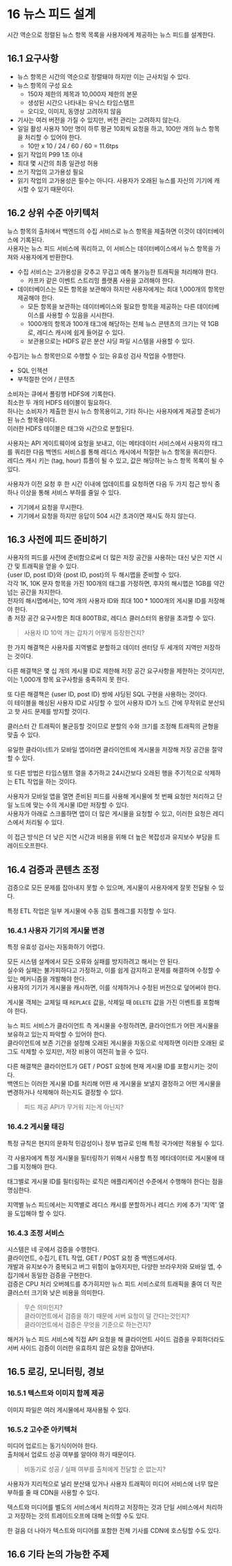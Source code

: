 # 16 뉴스 피드 설계

시간 역순으로 정렬된 뉴스 항목 목록을 사용자에게 제공하는 뉴스 피드를 설계한다.  

## 16.1 요구사항

- 뉴스 항목은 시간의 역순으로 정렬돼야 하지만 이는 근사치일 수 있다.
- 뉴스 항목의 구성 요소
  - 150자 제한의 제목과 10,000자 제한의 본문
  - 생성된 시간으 나타내는 유닉스 타임스탬프
  - 오디오, 이미지, 동영상 고려하지 않음
- 기사는 여러 버전을 가질 수 있지만, 버전 관리는 고려하지 않는다.
- 일일 활성 사용자 10만 명이 하루 평균 10회씩 요청을 하고, 100만 개의 뉴스 항목을 처리할 수 있어야 한다.
  - 10만 x 10 / 24 / 60 / 60 = 11.6tps
- 읽기 작업의 P99 1초 이내
- 최대 몇 시간의 최종 일관성 허용
- 쓰기 작업의 고가용성 필요
- 읽기 작업의 고가용성은 필수는 아니다. 사용자가 오래된 뉴스를 자신의 기기에 캐시할 수 있기 때문이다.


## 16.2 상위 수준 아키텍처

뉴스 항목의 출처에서 백엔드의 수집 서비스로 뉴스 항목을 제출하면 이것이 데이터베이스에 기록된다.  
사용자는 뉴스 피드 서비스에 쿼리하고, 이 서비스는 데이터베이스에서 뉴스 항목을 가져와 사용자에게 반환한다.  

- 수집 서비스는 고가용성을 갖추고 무겁고 예측 불가능한 트래픽을 처리해야 한다. 
  - 카프카 같은 이벤트 스트리밍 플랫폼 사용을 고려해야 한다.
- 데이터베이스는 모든 항목을 보관해야 하지만 사용자에게는 최대 1,000개의 항목만 제공해야 한다.
  - 모든 항목을 보관하는 데이터베이스와 필요한 항목을 제공하는 다른 데이터베이스를 사용할 수 있음을 시시한다.
  - 1000개의 항목과 100개 태그에 해당하는 전체 뉴스 콘텐츠의 크기는 약 1GB로, 레디스 캐시에 쉽게 들어갈 수 있다.
  - 보관용으로는 HDFS 같은 분산 샤딩 파일 시스템을 사용할 수 있다.

수집기는 뉴스 항목만으로 수행할 수 있는 유효성 검사 작업을 수행한다.  

- SQL 인젝션
- 부적절한 언어 / 콘텐츠

소비자는 큐에서 폴링행 HDFS에 기록한다.  
최소한 두 개의 HDFS 테이블이 필요하다.  
하나는 소비자가 제출한 원시 뉴스 항목용이고, 기타 하나는 사용자에게 제공할 준비가 된 뉴스 항목용이다.  
이러한 HDFS 테이블은 태그와 시간으로 분할된다.  

사용자는 API 게이트웨이에 요청을 보내고, 이는 메타데이터 서비스에서 사용자의 태그를 쿼리한 다음 백엔드 서비스를 통해 레디스 캐시에서 적절한 뉴스 항목을 쿼리한다.  
레디스 캐시 키는 (tag, hour) 튜플이 될 수 있고, 값은 해당하는 뉴스 항목 목록이 될 수 있다.  

사용자가 이전 요청 후 한 시간 이내에 업데이트를 요청하면 다음 두 가지 접근 방식 중 하나 이상을 통해 서비스 부하를 줄일 수 있다.  

- 기기에서 요청을 무시한다.
- 기기에서 요청을 하지만 응답이 504 시간 초과이면 재시도 하지 않는다.


## 16.3 사전에 피드 준비하기

사용자의 피드를 사전에 준비함으로써 더 많은 저장 공간을 사용하는 대신 낮은 지연 시간 및 트래픽을 얻을 수 있다.  
{user ID, post ID}와 {post ID, post}의 두 해시맵을 준비할 수 있다.  
각각 1K, 10K 문자 항목을 가진 100개의 태그를 가정하면, 후자의 해시맵은 1GB를 약간 넘는 공간을 차지한다.  
전자의 해시맵에서는, 10억 개의 사용자 ID와 최대 100 * 1000개의 게시물 ID를 저장해야 한다.  
총 저장 공간 요구사항은 최대 800TB로, 레디스 클러스터의 용량을 초과할 수 있다.  

> 사용자 ID 10억 개는 갑자기 어떻게 등장한건지?

한 가지 해결책은 사용자를 지역별로 분할하고 데이터 센터당 두 세개의 지역만 저장하는 것이다.  

다른 해결책은 몇 십 개의 게시물 ID로 제한해 저장 공간 요구사항을 제한하는 것이지만, 이는 1,000개 항목 요구사항을 충족하지 못 한다.  

또 다른 해결책은 {user ID, post ID} 쌍에 샤딩된 SQL 구현을 사용하는 것이다.  
이 테이블을 해싱된 사용자 ID로 샤딩할 수 있어 사용자 ID가 노드 간에 무작위로 분산되고 핫 샤드 문제를 방지할 것이다.  

클러스터 간 트래픽이 불균등할 것이므로 분할의 수와 크기를 조정해 트래픽의 균형을 맞출 수 있다.  

유일한 클라이너트가 모바일 앱이라면 클라이언트에 게시물을 저장해 저장 공간을 절약할 수 있다.  

또 다른 방법은 타임스탬프 열을 추가하고 24시간보다 오래된 행을 주기적으로 삭제하는 ETL 작업을 하는 것이다.  

사용자가 모바일 앱을 열면 준비된 피드를 사용해 게시물에 첫 번째 요청만 처리하고 단일 노드에 맞는 수의 게시물 ID만 저장할 수 있다.  
사용자가 아래로 스크롤하면 앱이 더 많은 게시물을 요청할 수 있고, 이러한 요청은 레디스에서 처리될 수 있다.  

이 접근 방식은 더 낮은 지연 시간과 비용을 위해 더 높은 복잡성과 유지보수 부담을 트레이드오프한다.  


## 16.4 검증과 콘텐츠 조정

검증으로 모든 문제를 잡아내지 못할 수 있으며, 게시물이 사용자에게 잘못 전달될 수 있다.  

특정 ETL 작업은 일부 게시물에 수동 검토 플래그를 지정할 수 있다.  


### 16.4.1 사용자 기기의 게시물 변경

특정 유효성 검사는 자동화하기 어렵다.  

모든 시스템 설계에서 모든 오류와 실패를 방지하려고 해서는 안 된다.  
실수와 실패는 불가피하다고 가정하고, 이를 쉽게 감지하고 문제를 해결하며 수정할 수 있는 메커니즘을 개발해야 한다.  
사용자의 기기가 게시물을 캐시하면, 이를 삭제하거나 수정된 버전으로 덮어써야 한다.  

게시물 객체는 교체일 때 `REPLACE` 값을, 삭제일 때 `DELETE` 값을 가진 이벤트를 포함해야 한다.  

뉴스 피드 서비스가 클라이언트 측 게시물을 수정하려면, 클라이언트가 어떤 게시물을 보유하고 있는지 파악할 수 있어야 한다.  
클라이언트에 보존 기간을 설정해 오래된 게시물을 자동으로 삭제하면 이러한 오래된 로그도 삭제할 수 있지만, 저장 비용이 여전히 높을 수 있다.  

다른 해결책은 클라이언트가 GET / POST 요청에 현재 게시물 ID를 포함시키는 것이다.  
백엔드는 이러한 게시물 ID를 처리해 어떤 새 게시물을 보낼지 결정하고 어떤 게시물을 변경하거나 삭제해야 하는지도 결정할 수 있다.  

> 피드 제공 API가 무거워 지는게 아닌지?  


### 16.4.2 게시물 태깅

특정 규칙은 현지의 문화적 민감성이나 정부 법규로 인해 특정 국가에만 적용될 수 있다.  

각 사용자에게 특정 게시물을 필터링하기 위해서 사용할 특정 메타데이터로 게시물에 태그를 지정해야 한다.  

태그별로 게시물 ID를 필터링하는 로직은 애플리케이션 수준에서 수행해야 한다는 점을 명심한다.  

지역별 뉴스 피드에서는 지역별로 레디스 캐시를 분할하거나 레디스 키에 추가 '지역' 열을 도입해야 할 수 있다.  


### 16.4.3 조정 서비스

시스템은 네 곳에서 검증을 수행한다.  
클라이언트, 수집기, ETL 작업, GET / POST 요청 중 백엔드에서다.  
개발과 유지보수가 중복되고 버그 위험이 높아지지만, 다양한 브라우저와 모바일 앱, 수집기에서 동일한 검증을 구현한다.  
검증은 CPU 처리 오버헤드를 추가히지만 뉴스 피드 서비스로의 트래픽을 줄여 더 작은 클러스터 크기와 낮은 비용을 의미한다.  

> 무슨 의미인지?  
> 클라이언트에서 검증을 하기 때문에 서버 요청이 덜 간다는것인지?  
> 클라이언트에서 검증은 무엇을 기준으로 하는건지?  

해커가 뉴스 피드 서비스에 직접 API 요청을 해 클라이언트 사이드 검증을 우회하더라도 서버 사이드 검증이 이러한 유효하지 않은 요청을 잡아낸다.  


## 16.5 로깅, 모니터링, 경보


### 16.5.1 텍스트와 이미지 함께 제공

이미지 파일은 여러 게시물에서 재사용될 수 있다.  


### 16.5.2 고수준 아키텍처

미디어 업로드는 동기식이어야 한다.  
출처에서 업로드 성공 여부를 알아야 하기 때문이다.  

> 비동기로 성공 / 실패 여부를 출처에게 전달할 순 없는지?

사용자가 지리적으로 널리 분산돼 있거나 사용자 트래픽이 미디어 서비스에 너무 많은 부하를 줄 때 CDN을 사용할 수 있다.  

텍스트와 미디어를 별도의 서비스에서 처리하고 저장하는 것과 단일 서비스에서 처리하고 저장하는 것의 트레이드오프에 대해 논의할 수도 있다.  

한 걸음 더 나아가 텍스트와 미디어를 포함한 전체 기사를 CDN에 호스팅할 수도 있다.  


## 16.6 기타 논의 가능한 주제


